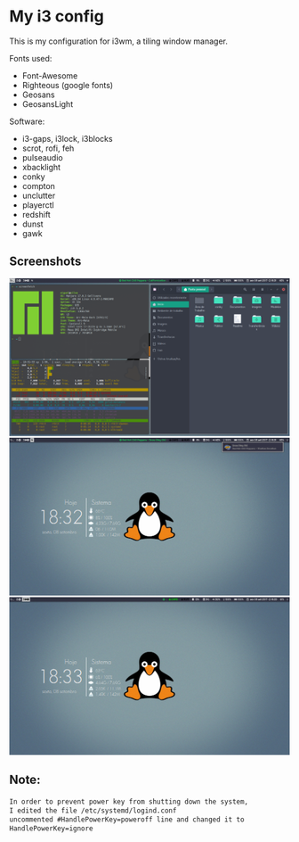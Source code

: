 # My i3 config
This is my configuration for i3wm, a tiling window manager.

Fonts used:

 * Font-Awesome
 * Righteous (google fonts)
 * Geosans
 * GeosansLight

Software:

 * i3-gaps, i3lock, i3blocks
 * scrot, rofi, feh
 * pulseaudio
 * xbacklight
 * conky
 * compton
 * unclutter
 * playerctl
 * redshift
 * dunst
 * gawk

## Screenshots
![alt text](screenshots/multipleOpen.png "Multiple windows open")
![alt text](screenshots/screenNotif.png "Dunst Notification example")
![alt text](screenshots/capsAndOffspot.png "Spotify off and Caps on")

## Note:
	In order to prevent power key from shutting down the system, 
	I edited the file /etc/systemd/logind.conf
	uncommented #HandlePowerKey=poweroff line and changed it to
	HandlePowerKey=ignore